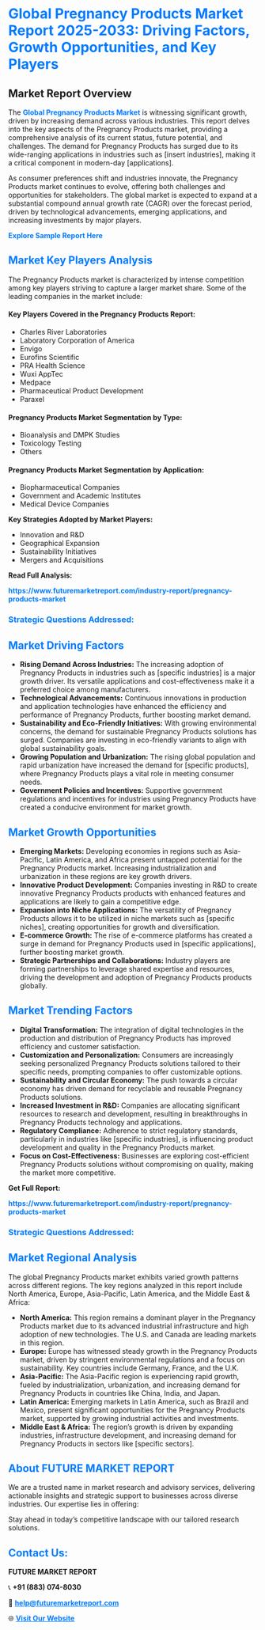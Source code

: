 <h1 style="color: #007BFF;">Global Pregnancy Products Market Report 2025-2033: Driving Factors, Growth Opportunities, and Key Players</h1>

<section id="overview">
<h2>Market Report Overview</h2>
<p>The <a href="https://www.futuremarketreport.com/industry-report/pregnancy-products-market" style="color: #007BFF; text-decoration: none;"><strong>Global Pregnancy Products Market</strong></a> is witnessing significant growth, driven by increasing demand across various industries. This report delves into the key aspects of the Pregnancy Products market, providing a comprehensive analysis of its current status, future potential, and challenges. The demand for Pregnancy Products has surged due to its wide-ranging applications in industries such as [insert industries], making it a critical component in modern-day [applications].</p>
<p>As consumer preferences shift and industries innovate, the Pregnancy Products market continues to evolve, offering both challenges and opportunities for stakeholders. The global market is expected to expand at a substantial compound annual growth rate (CAGR) over the forecast period, driven by technological advancements, emerging applications, and increasing investments by major players.</p>
</section>

<section id="overview">
<p><a href="https://www.futuremarketreport.com/request-sample/reportId=36227" style="color: #007BFF; text-decoration: none;"><strong>Explore Sample Report Here</strong></a></p>
</section>

<section id="key-players">
<h2 style="color: #007BFF;">Market Key Players Analysis</h2>
<p>The Pregnancy Products market is characterized by intense competition among key players striving to capture a larger market share. Some of the leading companies in the market include:</p>
<h4>Key Players Covered in the Pregnancy Products Report:</h4>
<ul><li>Charles River Laboratories</li><li>Laboratory Corporation of America</li><li>Envigo</li><li>Eurofins Scientific</li><li>PRA Health Science</li><li>Wuxi AppTec</li><li>Medpace</li><li>Pharmaceutical Product Development</li><li>Paraxel</li></ul>
<h4>Pregnancy Products Market Segmentation by Type:</h4>
<ul><li>Bioanalysis and DMPK Studies</li><li>Toxicology Testing</li><li>Others</li></ul>

<h4>Pregnancy Products Market Segmentation by Application:</h4>
<ul><li>Biopharmaceutical Companies</li><li>Government and Academic Institutes</li><li>Medical Device Companies</li></ul>
<p><strong>Key Strategies Adopted by Market Players:</strong></p>
<ul>
<li>Innovation and R&D</li>
<li>Geographical Expansion</li>
<li>Sustainability Initiatives</li>
<li>Mergers and Acquisitions</li>
</ul>
</section>

<section>
<p><strong>Read Full Analysis: </strong></p><a href="https://www.futuremarketreport.com/industry-report/pregnancy-products-market" style="color: #007BFF; text-decoration: none;"><strong>https://www.futuremarketreport.com/industry-report/pregnancy-products-market</strong></a>
<h3 style="color: #007BFF;">Strategic Questions Addressed:</h3>
</section>

<section id="driving-factors">
<h2 style="color: #007BFF;">Market Driving Factors</h2>
<ul>
<li><strong>Rising Demand Across Industries:</strong> The increasing adoption of Pregnancy Products in industries such as [specific industries] is a major growth driver. Its versatile applications and cost-effectiveness make it a preferred choice among manufacturers.</li>
<li><strong>Technological Advancements:</strong> Continuous innovations in production and application technologies have enhanced the efficiency and performance of Pregnancy Products, further boosting market demand.</li>
<li><strong>Sustainability and Eco-Friendly Initiatives:</strong> With growing environmental concerns, the demand for sustainable Pregnancy Products solutions has surged. Companies are investing in eco-friendly variants to align with global sustainability goals.</li>
<li><strong>Growing Population and Urbanization:</strong> The rising global population and rapid urbanization have increased the demand for [specific products], where Pregnancy Products plays a vital role in meeting consumer needs.</li>
<li><strong>Government Policies and Incentives:</strong> Supportive government regulations and incentives for industries using Pregnancy Products have created a conducive environment for market growth.</li>
</ul>
</section>

<section id="growth-opportunities">
<h2 style="color: #007BFF;">Market Growth Opportunities</h2>
<ul>
<li><strong>Emerging Markets:</strong> Developing economies in regions such as Asia-Pacific, Latin America, and Africa present untapped potential for the Pregnancy Products market. Increasing industrialization and urbanization in these regions are key growth drivers.</li>
<li><strong>Innovative Product Development:</strong> Companies investing in R&D to create innovative Pregnancy Products products with enhanced features and applications are likely to gain a competitive edge.</li>
<li><strong>Expansion into Niche Applications:</strong> The versatility of Pregnancy Products allows it to be utilized in niche markets such as [specific niches], creating opportunities for growth and diversification.</li>
<li><strong>E-commerce Growth:</strong> The rise of e-commerce platforms has created a surge in demand for Pregnancy Products used in [specific applications], further boosting market growth.</li>
<li><strong>Strategic Partnerships and Collaborations:</strong> Industry players are forming partnerships to leverage shared expertise and resources, driving the development and adoption of Pregnancy Products products globally.</li>
</ul>
</section>

<section id="trending-factors">
<h2 style="color: #007BFF;">Market Trending Factors</h2>
<ul>
<li><strong>Digital Transformation:</strong> The integration of digital technologies in the production and distribution of Pregnancy Products has improved efficiency and customer satisfaction.</li>
<li><strong>Customization and Personalization:</strong> Consumers are increasingly seeking personalized Pregnancy Products solutions tailored to their specific needs, prompting companies to offer customizable options.</li>
<li><strong>Sustainability and Circular Economy:</strong> The push towards a circular economy has driven demand for recyclable and reusable Pregnancy Products solutions.</li>
<li><strong>Increased Investment in R&D:</strong> Companies are allocating significant resources to research and development, resulting in breakthroughs in Pregnancy Products technology and applications.</li>
<li><strong>Regulatory Compliance:</strong> Adherence to strict regulatory standards, particularly in industries like [specific industries], is influencing product development and quality in the Pregnancy Products market.</li>
<li><strong>Focus on Cost-Effectiveness:</strong> Businesses are exploring cost-efficient Pregnancy Products solutions without compromising on quality, making the market more competitive.</li>
</ul>
</section>

<section>
<p><strong>Get Full Report: </strong></p><a href="https://www.futuremarketreport.com/industry-report/pregnancy-products-market" style="color: #007BFF; text-decoration: none;"><strong>https://www.futuremarketreport.com/industry-report/pregnancy-products-market</strong></a>
<h3 style="color: #007BFF;">Strategic Questions Addressed:</h3>
</section>


<section id="regional-analysis">
<h2 style="color: #007BFF;">Market Regional Analysis</h2>
<p>The global Pregnancy Products market exhibits varied growth patterns across different regions. The key regions analyzed in this report include North America, Europe, Asia-Pacific, Latin America, and the Middle East & Africa:</p>
<ul>
<li><strong>North America:</strong> This region remains a dominant player in the Pregnancy Products market due to its advanced industrial infrastructure and high adoption of new technologies. The U.S. and Canada are leading markets in this region.</li>
<li><strong>Europe:</strong> Europe has witnessed steady growth in the Pregnancy Products market, driven by stringent environmental regulations and a focus on sustainability. Key countries include Germany, France, and the U.K.</li>
<li><strong>Asia-Pacific:</strong> The Asia-Pacific region is experiencing rapid growth, fueled by industrialization, urbanization, and increasing demand for Pregnancy Products in countries like China, India, and Japan.</li>
<li><strong>Latin America:</strong> Emerging markets in Latin America, such as Brazil and Mexico, present significant opportunities for the Pregnancy Products market, supported by growing industrial activities and investments.</li>
<li><strong>Middle East & Africa:</strong> The region’s growth is driven by expanding industries, infrastructure development, and increasing demand for Pregnancy Products in sectors like [specific sectors].</li>
</ul>
</section>

<footer>
<h2 style="color: #007BFF;">About FUTURE MARKET REPORT</h2>
<p>We are a trusted name in market research and advisory services, delivering actionable insights and strategic support to businesses across diverse industries. Our expertise lies in offering:</p>

<p>Stay ahead in today’s competitive landscape with our tailored research solutions.</p>

<h2 style="color: #007BFF;">Contact Us:</h2>
<p><strong>FUTURE MARKET REPORT</strong></p>
<p>📞 <strong>+91 (883) 074-8030</strong></p>
<p>📧 <strong><a href="mailto:help@futuremarketreport.com" style="color: #007BFF;">help@futuremarketreport.com</a></strong></p>
<p>🌐 <strong><a href="https://www.futuremarketreport.com/" style="color: #007BFF;">Visit Our Website</a></strong></p>
</footer>